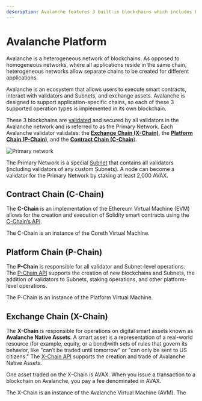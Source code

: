 ```yaml
---
description: Avalanche features 3 built-in blockchains which includes Exchange Chain (X-Chain), Platform Chain (P-Chain), and Contract Chain (C-Chain).  More info here.
---
```


# Avalanche Platform

Avalanche is a heterogeneous network of blockchains. As opposed to homogeneous networks, where
all applications reside in the same chain, heterogeneous networks allow separate chains to be
created for different applications.

Avalanche is an ecosystem that allows users to execute smart contracts, interact with validators and
Subnets, and exchange assets. Avalanche is designed to support application-specific chains, so each
of these 3 supported operation types is implemented in its own blockchain.

These 3 blockchains are [validated](../../nodes/validate/staking.md) and secured by all validators
in the Avalanche network and is referred to as the Primary Network. Each Avalanche validator
validates:
the [**Exchange Chain (X-Chain)**](#exchange-chain-x-chain),
the [**Platform Chain (P-Chain)**](#platform-chain-p-chain), and
the [**Contract Chain (C-Chain**)](#contract-chain-c-chain).

![Primary network](/img/primary-network.png)

The Primary Network is a special [Subnet](../../subnets/README.md) that contains all validators
(including validators of any custom Subnets). A node can become a validator for the Primary
Network by staking at least 2,000 AVAX.

## Contract Chain (C-Chain)

The **C-Chain** is an implementation of the Ethereum Virtual Machine (EVM) allows for the
creation and execution of Solidity smart contracts using the
[C-Chain’s API](../../apis/avalanchego/apis/c-chain.md).

The C-Chain is an instance of the Coreth Virtual Machine.

## Platform Chain (P-Chain)

The **P-Chain** is responsible for all validator and Subnet-level operations.
The [P-Chain API](../../apis/avalanchego/apis/p-chain.md) supports the creation of new
blockchains and Subnets, the addition of validators to Subnets, staking operations, and other
platform-level operations.

The P-Chain is an instance of the Platform Virtual Machine.

## Exchange Chain (X-Chain)

The **X-Chain** is responsible for operations on digital smart assets known as **Avalanche Native
Assets**. A smart asset is a representation of a real-world resource (for example, equity, or a
bond)with sets of rules that govern its behavior, like "can’t be traded until tomorrow" or "can only
be sent to US citizens." The [X-Chain API](../../apis/avalanchego/apis/x-chain.md) supports the
creation and trade of Avalanche Native Assets.

One asset traded on the X-Chain is AVAX. When you issue a transaction to a blockchain on Avalanche,
you pay a fee denominated in AVAX.

The X-Chain is an instance of the Avalanche Virtual Machine (AVM). The
